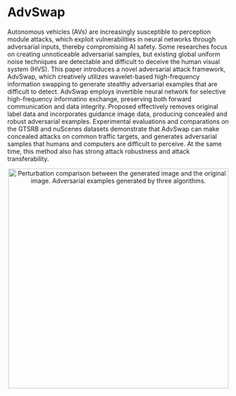 # AdvSwap

Autonomous vehicles (AVs) are increasingly susceptible to perception module attacks, which exploit vulnerabilities in neural networks through adversarial inputs, thereby compromising AI safety. Some researches focus on creating unnoticeable adversarial samples, but existing global uniform noise techniques are detectable and difficult to deceive the human visual system (HVS). This paper introduces a novel adversarial attack framework, AdvSwap, which creatively utilizes wavelet-based high-frequency information swapping to generate stealthy adversarial examples that are difficult to detect. AdvSwap employs invertible neural network for selective high-frequency informatino exchange, preserving both forward communication and data integrity. Proposed  effectively removes original label data and incorporates guidance image data, producing concealed and robust adversarial examples. Experimental evaluations and comparations on the GTSRB and nuScenes datasets demonstrate that AdvSwap can make concealed attacks on common traffic targets, and generates adversarial samples that humans and computers are difficult to perceive. At the same time, this method also has strong attack robustness and attack transferability.

<div align="center">
	<img src="./blob/main/1_img_show.png" alt="Perturbation comparison between the generated image and the original image. Adversarial examples generated by three algorithms." width="500">
</div>
